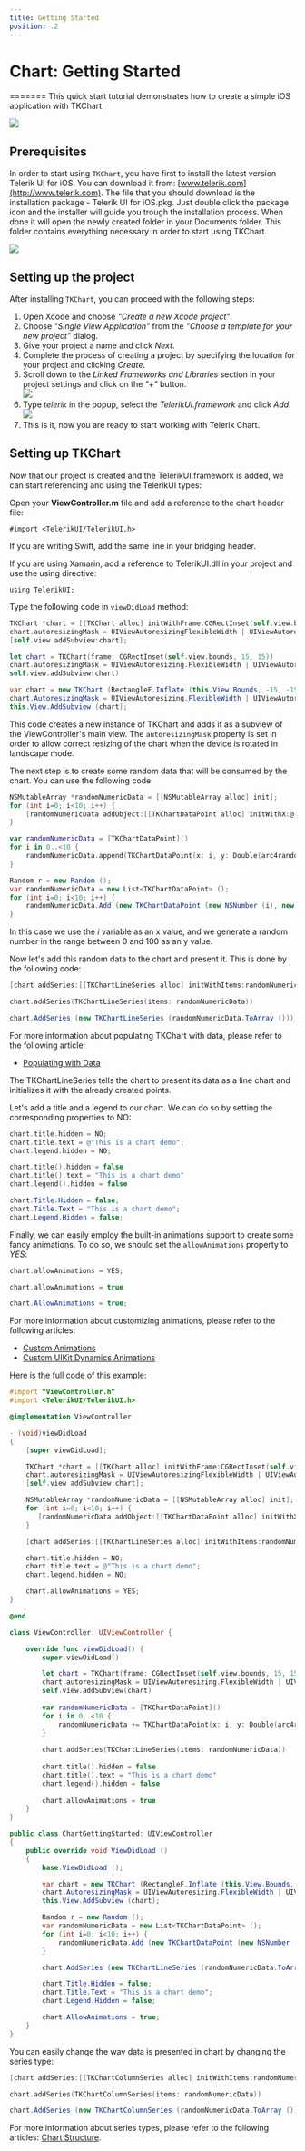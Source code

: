 ```yaml
---
title: Getting Started
position: .2
---
```


# Chart: Getting Started

=======
This quick start tutorial demonstrates how to create a simple iOS application with TKChart.

<img src="../images/chart-overview002.png"/>

## Prerequisites

In order to start using <code>TKChart</code>, you have first to install the latest version Telerik UI for iOS. You can download it from: [www.telerik.com](http://www.telerik.com). The file that you should download is the installation package - Telerik UI for iOS.pkg. Just double click the package icon and the installer will guide you trough the installation process. When done it will open the newly created folder in your Documents folder. This folder contains everything necessary in order to start using TKChart.

<img src="../images/chart-overview003.png"/>

## Setting up the project

After installing <code>TKChart</code>, you can proceed with the following steps:

<ol>
    <li>Open Xcode and choose <i>"Create a new Xcode project"</i>.</li>
    <li>Choose <i>"Single View Application"</i> from the <i>"Choose a template for your new project"</i> dialog.</li>
    <li>Give your project a name and click <i>Next</i>.</li>
    <li>Complete the process of creating a project by specifying the location for your project and clicking <i>Create</i>.</li>
    <li>Scroll down to the <i>Linked Frameworks and Libraries</i> section in your project settings and click on the <i>"+"</i> button. <br/>
    <img src="../images/chart-overview004.png"/></li>
    <li>Type <i>telerik</i> in the popup, select the <i>TelerikUI.framework</i> and click <i>Add</i>. <br/>
    <img src="../images/chart-overview005.png"/></li>
    <li>This is it, now you are ready to start working with Telerik Chart.</li>
</ol>

## Setting up TKChart

Now that our project is created and the TelerikUI.framework is added, we can start referencing and using the TelerikUI types:

Open your **ViewController.m** file and add a reference to the chart header file:

    #import <TelerikUI/TelerikUI.h>

If you are writing Swift, add the same line in your bridging header.

If you are using Xamarin, add a reference to TelerikUI.dll in your project and use the using directive:

    using TelerikUI;

Type the following code in <code>viewDidLoad</code> method:

```Objective-C
TKChart *chart = [[TKChart alloc] initWithFrame:CGRectInset(self.view.bounds, 15, 15)];
chart.autoresizingMask = UIViewAutoresizingFlexibleWidth | UIViewAutoresizingFlexibleHeight;
[self.view addSubview:chart];
```
```Swift
let chart = TKChart(frame: CGRectInset(self.view.bounds, 15, 15))
chart.autoresizingMask = UIViewAutoresizing.FlexibleWidth | UIViewAutoresizing.FlexibleHeight
self.view.addSubview(chart)
```
```C#
var chart = new TKChart (RectangleF.Inflate (this.View.Bounds, -15, -15));
chart.AutoresizingMask = UIViewAutoresizing.FlexibleWidth | UIViewAutoresizing.FlexibleHeight;
this.View.AddSubview (chart);
```

This code creates a new instance of TKChart and adds it as a subview of the ViewController's main view. The <code>autoresizingMask</code> property is set in order to allow correct resizing of the chart when the device is rotated in landscape mode.

The next step is to create some random data that will be consumed by the chart. You can use the following code:

```Objective-C
NSMutableArray *randomNumericData = [[NSMutableArray alloc] init];
for (int i=0; i<10; i++) {
    [randomNumericData addObject:[[TKChartDataPoint alloc] initWithX:@(i) Y:@(arc4random()%100)]];
}
```
```Swift
var randomNumericData = [TKChartDataPoint]()
for i in 0..<10 {
    randomNumericData.append(TKChartDataPoint(x: i, y: Double(arc4random() % 100)))
}
```
```C#
Random r = new Random ();
var randomNumericData = new List<TKChartDataPoint> ();
for (int i=0; i<10; i++) {
    randomNumericData.Add (new TKChartDataPoint (new NSNumber (i), new NSNumber (r.Next (100))));
}
```

In this case we use the *i* variable as an x value, and we generate a random number in the range between 0 and 100 as an y value.

Now let's add this random data to the chart and present it. This is done by the following code:

```Objective-C
[chart addSeries:[[TKChartLineSeries alloc] initWithItems:randomNumericData]];
```
```Swift
chart.addSeries(TKChartLineSeries(items: randomNumericData))
```
```C#
chart.AddSeries (new TKChartLineSeries (randomNumericData.ToArray ()));
```

For more information about populating TKChart with data, please refer to the following article:

- [Populating with Data](populating-with-data)

The TKChartLineSeries tells the chart to present its data as a line chart and initializes it with the already created points.

Let's add a title and a legend to our chart. We can do so by setting the corresponding properties to NO:

```Objective-C
chart.title.hidden = NO;
chart.title.text = @"This is a chart demo";
chart.legend.hidden = NO;
```
```Swift
chart.title().hidden = false
chart.title().text = "This is a chart demo"
chart.legend().hidden = false
```
```C#
chart.Title.Hidden = false;
chart.Title.Text = "This is a chart demo";
chart.Legend.Hidden = false;
```

Finally, we can easily employ the built-in animations support to create some fancy animations. To do so, we should set the <code>allowAnimations</code> property to *YES*:

```Objective-C
chart.allowAnimations = YES;
```
```Swift
chart.allowAnimations = true
```
```C#
chart.AllowAnimations = true;
```

For more information about customizing animations, please refer to the following articles:

- [Custom Animations](animations/custom)
- [Custom UIKit Dynamics Animations](animations/custom-uikit-dynamics)

Here is the full code of this example:

```Objective-C
#import "ViewController.h"
#import <TelerikUI/TelerikUI.h>

@implementation ViewController

- (void)viewDidLoad
{
    [super viewDidLoad];

    TKChart *chart = [[TKChart alloc] initWithFrame:CGRectInset(self.view.bounds, 15, 15)];
    chart.autoresizingMask = UIViewAutoresizingFlexibleWidth | UIViewAutoresizingFlexibleHeight;
    [self.view addSubview:chart];

    NSMutableArray *randomNumericData = [[NSMutableArray alloc] init];
    for (int i=0; i<10; i++) {
       [randomNumericData addObject:[[TKChartDataPoint alloc] initWithX:@(i) Y:@(arc4random()%100)]];
    }

    [chart addSeries:[[TKChartLineSeries alloc] initWithItems:randomNumericData]];

    chart.title.hidden = NO;
    chart.title.text = @"This is a chart demo";
    chart.legend.hidden = NO;

    chart.allowAnimations = YES;
}

@end
```

```Swift
class ViewController: UIViewController {

    override func viewDidLoad() {
        super.viewDidLoad()

        let chart = TKChart(frame: CGRectInset(self.view.bounds, 15, 15))
        chart.autoresizingMask = UIViewAutoresizing.FlexibleWidth | UIViewAutoresizing.FlexibleHeight
        self.view.addSubview(chart)
        
        var randomNumericData = [TKChartDataPoint]()
        for i in 0..<10 {
            randomNumericData += TKChartDataPoint(x: i, y: Double(arc4random() % 100))
        }
        
        chart.addSeries(TKChartLineSeries(items: randomNumericData))
        
        chart.title().hidden = false
        chart.title().text = "This is a chart demo"
        chart.legend().hidden = false
        
        chart.allowAnimations = true    
    }
}
```
```C#
public class ChartGettingStarted: UIViewController
{
    public override void ViewDidLoad ()
    {
        base.ViewDidLoad ();

        var chart = new TKChart (RectangleF.Inflate (this.View.Bounds, -15, -15));
        chart.AutoresizingMask = UIViewAutoresizing.FlexibleWidth | UIViewAutoresizing.FlexibleHeight;
        this.View.AddSubview (chart);

        Random r = new Random ();
        var randomNumericData = new List<TKChartDataPoint> ();
        for (int i=0; i<10; i++) {
            randomNumericData.Add (new TKChartDataPoint (new NSNumber (i), new NSNumber (r.Next (100))));
        }

        chart.AddSeries (new TKChartLineSeries (randomNumericData.ToArray ()));

        chart.Title.Hidden = false;
        chart.Title.Text = "This is a chart demo";
        chart.Legend.Hidden = false;

        chart.AllowAnimations = true;
    }
}
```

You can easily change the way data is presented in chart by changing the series type:

```Objective-C
[chart addSeries:[[TKChartColumnSeries alloc] initWithItems:randomNumericData]];
```
```Swift
chart.addSeries(TKChartColumnSeries(items: randomNumericData))
```
```C#
chart.AddSeries (new TKChartColumnSeries (randomNumericData.ToArray ()));
```

For more information about series types, please refer to the following articles: [Chart Structure](structure).